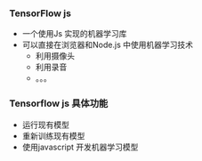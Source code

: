### TensorFlow js 

- 一个使用Js 实现的机器学习库
- 可以直接在浏览器和Node.js 中使用机器学习技术
  - 利用摄像头
  - 利用录音
  - 。。。

### Tensorflow js 具体功能

- 运行现有模型
- 重新训练现有模型
- 使用javascript 开发机器学习模型




